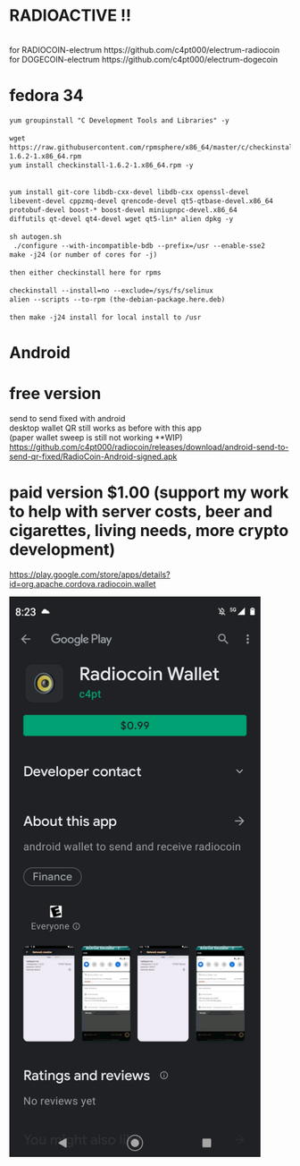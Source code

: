 # RADIOACTIVE !!



<br>
for RADIOCOIN-electrum https://github.com/c4pt000/electrum-radiocoin
<br>
for DOGECOIN-electrum https://github.com/c4pt000/electrum-dogecoin
<br>



# fedora 34

```
yum groupinstall "C Development Tools and Libraries" -y

wget https://raw.githubusercontent.com/rpmsphere/x86_64/master/c/checkinstall-1.6.2-1.x86_64.rpm
yum install checkinstall-1.6.2-1.x86_64.rpm -y


yum install git-core libdb-cxx-devel libdb-cxx openssl-devel 
libevent-devel cppzmq-devel qrencode-devel qt5-qtbase-devel.x86_64 
protobuf-devel boost-* boost-devel miniupnpc-devel.x86_64 
diffutils qt-devel qt4-devel wget qt5-lin* alien dpkg -y

sh autogen.sh
 ./configure --with-incompatible-bdb --prefix=/usr --enable-sse2
make -j24 (or number of cores for -j)

then either checkinstall here for rpms

checkinstall --install=no --exclude=/sys/fs/selinux
alien --scripts --to-rpm (the-debian-package.here.deb)

then make -j24 install for local install to /usr
```
# Android

# free version
send to send fixed with android
<br>
desktop wallet QR still works as before with this app 
<br>
(paper wallet sweep is still not working **WIP)
<br>
https://github.com/c4pt000/radiocoin/releases/download/android-send-to-send-qr-fixed/RadioCoin-Android-signed.apk

# paid version $1.00 (support my work to help with server costs, beer and cigarettes, living needs, more crypto development)

https://play.google.com/store/apps/details?id=org.apache.cordova.radiocoin.wallet

<img src="https://raw.githubusercontent.com/c4pt000/radiocoin/master/Screenshot_20210926-082345-228.png" alt="https://play.google.com/store/apps/details?id=org.apache.cordova.radiocoin.wallet" width="450"/>

